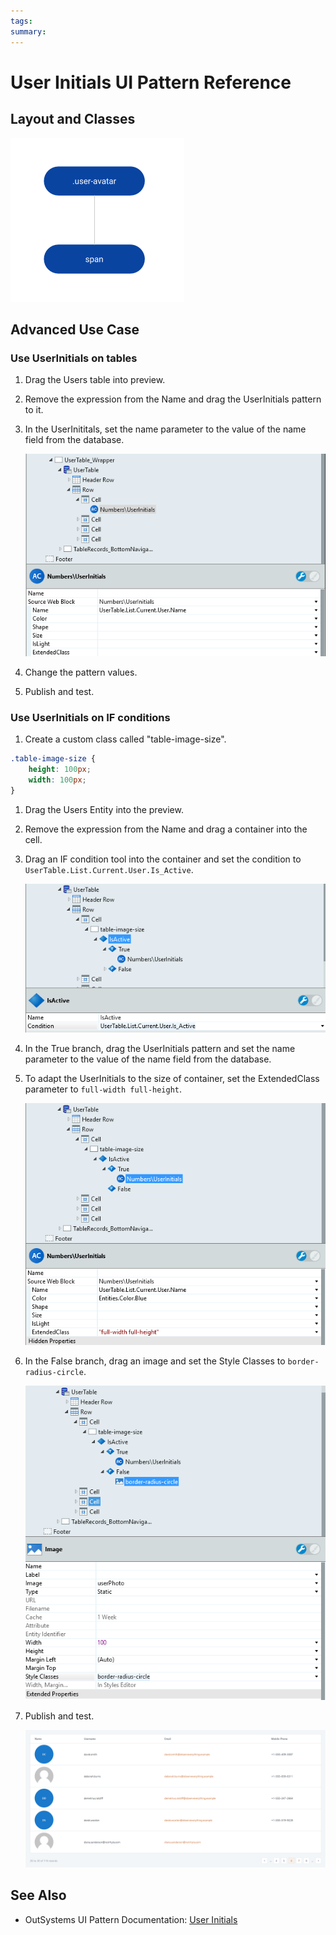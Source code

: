 ```yaml
---
tags:
summary: 
---
```


# User Initials UI Pattern Reference

## Layout and Classes

![](<images/userinitials-image-2.png>)

## Advanced Use Case

### Use UserInitials on tables

1. Drag the Users table into preview.

1. Remove the expression from the Name and drag the UserInitials pattern to it.

1. In the UserInititals, set the name parameter to the value of the name field from the database.

    ![](<images/userinitials-image-3.png>)

1. Change the pattern values.

1. Publish and test.

    

### Use UserInitials on IF conditions

1. Create a custom class called "table-image-size".

```css
.table-image-size {
    height: 100px;
    width: 100px;
}
```
1. Drag the Users Entity into the preview.

1. Remove the expression from the Name and drag a container into the cell.

1. Drag an IF condition tool into the container and set the condition to `UserTable.List.Current.User.Is_Active`.

    ![](<images/userinitials-image-5.png>)

1. In the True branch, drag the UserInitials pattern and set the name parameter to the value of the name field from the database.

1. To adapt the UserInitials to the size of container, set the ExtendedClass parameter to `full-width full-height`.

    ![](<images/userinitials-image-6.png>)

1. In the False branch, drag an image and set the Style Classes to  `border-radius-circle`.

    ![](<images/userinitials-image-7.png>)

1. Publish and test.

    ![](<images/userinitials-image-8.png?width=750>)



 ## See Also

* OutSystems UI Pattern Documentation: [User Initials](https://success.outsystems.com/Documentation/11/Developing_an_Application/Design_UI/Patterns/Using_Web_Patterns/Numbers/UserInitials)

